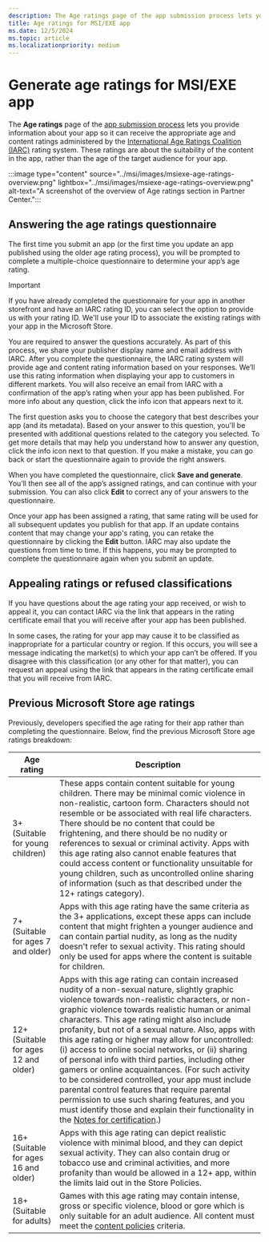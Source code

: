 ```yaml
---
description: The Age ratings page of the app submission process lets you provide information about your MSI/EXE app so it can receive the appropriate age ratings from the International Age Ratings Coalition (IARC).
title: Age ratings for MSI/EXE app
ms.date: 12/5/2024
ms.topic: article
ms.localizationpriority: medium
---
```


# Generate age ratings for MSI/EXE app

The **Age ratings** page of the [app submission process](./create-app-submission.md) lets you provide information about your app so it can receive the appropriate age and content ratings administered by the [International Age Ratings Coalition (IARC)](https://www.globalratings.com/) rating system. These ratings are about the suitability of the content in the app, rather than the age of the target audience for your app.

:::image type="content" source="../msi/images/msiexe-age-ratings-overview.png" lightbox="../msi/images/msiexe-age-ratings-overview.png" alt-text="A screenshot of the overview of Age ratings section in Partner Center.":::

## Answering the age ratings questionnaire

The first time you submit an app (or the first time you update an app published using the older age rating process), you will be prompted to complete a multiple-choice questionnaire to determine your app’s age rating.

> [!IMPORTANT]
> If you have already completed the questionnaire for your app in another storefront and have an IARC rating ID, you can select the option to provide us with your rating ID. We'll use your ID to associate the existing ratings with your app in the Microsoft Store.

You are required to answer the questions accurately. As part of this process, we share your publisher display name and email address with IARC. After you complete the questionnaire, the IARC rating system will provide age and content rating information based on your responses. We’ll use this rating information when displaying your app to customers in different markets. You will also receive an email from IARC with a confirmation of the app’s rating when your app has been published. For more info about any question, click the info icon that appears next to it.

The first question asks you to choose the category that best describes your app (and its metadata). Based on your answer to this question, you'll be presented with additional questions related to the category you selected. To get more details that may help you understand how to answer any question, click the info icon next to that question. If you make a mistake, you can go back or start the questionnaire again to provide the right answers.

When you have completed the questionnaire, click **Save and generate**. You’ll then see all of the app’s assigned ratings, and can continue with your submission. You can also click **Edit** to correct any of your answers to the questionnaire.

Once your app has been assigned a rating, that same rating will be used for all subsequent updates you publish for that app. If an update contains content that may change your app's rating, you can retake the questionnaire by clicking the **Edit** button. IARC may also update the questions from time to time. If this happens, you may be prompted to complete the questionnaire again when you submit an update.

## Appealing ratings or refused classifications

If you have questions about the age rating your app received, or wish to appeal it, you can contact IARC via the link that appears in the rating certificate email that you will receive after your app has been published.

In some cases, the rating for your app may cause it to be classified as inappropriate for a particular country or region. If this occurs, you will see a message indicating the market(s) to which your app can’t be offered. If you disagree with this classification (or any other for that matter), you can request an appeal using the link that appears in the rating certificate email that you will receive from IARC.

## Previous Microsoft Store age ratings

Previously, developers specified the age rating for their app rather than completing the questionnaire. Below, find the previous Microsoft Store age ratings breakdown:

| Age rating                           | Description                                                                                                                                                                                                                                                                                                                                                                                                                                                                                                                                                                                                                                                                                                                                                                                                                  |
| ------------------------------------ | ---------------------------------------------------------------------------------------------------------------------------------------------------------------------------------------------------------------------------------------------------------------------------------------------------------------------------------------------------------------------------------------------------------------------------------------------------------------------------------------------------------------------------------------------------------------------------------------------------------------------------------------------------------------------------------------------------------------------------------------------------------------------------------------------------------------------------- |
| 3+ (Suitable for young children)     | These apps contain content suitable for young children. There may be minimal comic violence in non-realistic, cartoon form. Characters should not resemble or be associated with real life characters. There should be no content that could be frightening, and there should be no nudity or references to sexual or criminal activity. Apps with this age rating also cannot enable features that could access content or functionality unsuitable for young children, such as uncontrolled online sharing of information (such as that described under the 12+ ratings category).                                                                                                                                                                                                                                         |
| 7+ (Suitable for ages 7 and older)   | Apps with this age rating have the same criteria as the 3+ applications, except these apps can include content that might frighten a younger audience and can contain partial nudity, as long as the nudity doesn't refer to sexual activity. This rating should only be used for apps where the content is suitable for children.                                                                                                                                                                                                                                                                                                                                                                                                                                                                                           |
| 12+ (Suitable for ages 12 and older) | Apps with this age rating can contain increased nudity of a non-sexual nature, slightly graphic violence towards non-realistic characters, or non-graphic violence towards realistic human or animal characters. This age rating might also include profanity, but not of a sexual nature. Also, apps with this age rating or higher may allow for uncontrolled: (i) access to online social networks, or (ii) sharing of personal info with third parties, including other gamers or online acquaintances. (For such activity to be considered controlled, your app must include parental control features that require parental permission to use such sharing features, and you must identify those and explain their functionality in the [Notes for certification](./product-declarations.md#notes-for-certification).) |
| 16+ (Suitable for ages 16 and older) | Apps with this age rating can depict realistic violence with minimal blood, and they can depict sexual activity. They can also contain drug or tobacco use and criminal activities, and more profanity than would be allowed in a 12+ app, within the limits laid out in the Store Policies.                                                                                                                                                                                                                                                                                                                                                                                                                                                                                                                                 |
| 18+ (Suitable for adults)            | Games with this age rating may contain intense, gross or specific violence, blood or gore which is only suitable for an adult audience. All content must meet the [content policies](../../store-policies.md) criteria.                                                                                                                                                                                                                                                                                                                                                                                                                                                                                                                                                                                                      |
